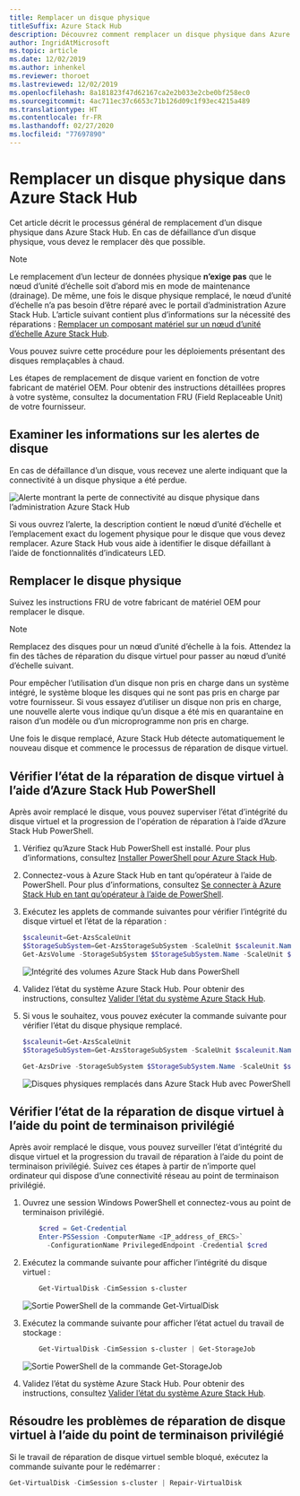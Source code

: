 ```yaml
---
title: Remplacer un disque physique
titleSuffix: Azure Stack Hub
description: Découvrez comment remplacer un disque physique dans Azure Stack Hub.
author: IngridAtMicrosoft
ms.topic: article
ms.date: 12/02/2019
ms.author: inhenkel
ms.reviewer: thoroet
ms.lastreviewed: 12/02/2019
ms.openlocfilehash: 8a181823f47d62167ca2e2b033e2cbe0bf258ec0
ms.sourcegitcommit: 4ac711ec37c6653c71b126d09c1f93ec4215a489
ms.translationtype: HT
ms.contentlocale: fr-FR
ms.lasthandoff: 02/27/2020
ms.locfileid: "77697890"
---
```

# <a name="replace-a-physical-disk-in-azure-stack-hub"></a>Remplacer un disque physique dans Azure Stack Hub

Cet article décrit le processus général de remplacement d’un disque physique dans Azure Stack Hub. En cas de défaillance d’un disque physique, vous devez le remplacer dès que possible.

> [!Note]  
> Le remplacement d’un lecteur de données physique **n’exige pas** que le nœud d’unité d’échelle soit d’abord mis en mode de maintenance (drainage). De même, une fois le disque physique remplacé, le nœud d’unité d’échelle n’a pas besoin d’être réparé avec le portail d’administration Azure Stack Hub. L’article suivant contient plus d’informations sur la nécessité des réparations : [Remplacer un composant matériel sur un nœud d’unité d’échelle Azure Stack Hub](azure-stack-replace-component.md).

Vous pouvez suivre cette procédure pour les déploiements présentant des disques remplaçables à chaud.

Les étapes de remplacement de disque varient en fonction de votre fabricant de matériel OEM. Pour obtenir des instructions détaillées propres à votre système, consultez la documentation FRU (Field Replaceable Unit) de votre fournisseur.

## <a name="review-disk-alert-information"></a>Examiner les informations sur les alertes de disque
En cas de défaillance d’un disque, vous recevez une alerte indiquant que la connectivité à un disque physique a été perdue.

![Alerte montrant la perte de connectivité au disque physique dans l’administration Azure Stack Hub](media/azure-stack-replace-disk/DiskAlert.png)

Si vous ouvrez l’alerte, la description contient le nœud d’unité d’échelle et l’emplacement exact du logement physique pour le disque que vous devez remplacer. Azure Stack Hub vous aide à identifier le disque défaillant à l’aide de fonctionnalités d’indicateurs LED.

## <a name="replace-the-physical-disk"></a>Remplacer le disque physique

Suivez les instructions FRU de votre fabricant de matériel OEM pour remplacer le disque.

> [!note]
> Remplacez des disques pour un nœud d’unité d’échelle à la fois. Attendez la fin des tâches de réparation du disque virtuel pour passer au nœud d’unité d’échelle suivant.

Pour empêcher l’utilisation d’un disque non pris en charge dans un système intégré, le système bloque les disques qui ne sont pas pris en charge par votre fournisseur. Si vous essayez d’utiliser un disque non pris en charge, une nouvelle alerte vous indique qu’un disque a été mis en quarantaine en raison d’un modèle ou d’un microprogramme non pris en charge.

Une fois le disque remplacé, Azure Stack Hub détecte automatiquement le nouveau disque et commence le processus de réparation de disque virtuel.

## <a name="check-the-status-of-virtual-disk-repair-using-azure-stack-hub-powershell"></a>Vérifier l’état de la réparation de disque virtuel à l’aide d’Azure Stack Hub PowerShell

Après avoir remplacé le disque, vous pouvez superviser l’état d’intégrité du disque virtuel et la progression de l'opération de réparation à l’aide d’Azure Stack Hub PowerShell.

1. Vérifiez qu’Azure Stack Hub PowerShell est installé. Pour plus d’informations, consultez [Installer PowerShell pour Azure Stack Hub](azure-stack-powershell-install.md).
2. Connectez-vous à Azure Stack Hub en tant qu’opérateur à l’aide de PowerShell. Pour plus d’informations, consultez [Se connecter à Azure Stack Hub en tant qu’opérateur à l’aide de PowerShell](azure-stack-powershell-configure-admin.md).
3. Exécutez les applets de commande suivantes pour vérifier l’intégrité du disque virtuel et l’état de la réparation :

    ```powershell  
    $scaleunit=Get-AzsScaleUnit
    $StorageSubSystem=Get-AzsStorageSubSystem -ScaleUnit $scaleunit.Name
    Get-AzsVolume -StorageSubSystem $StorageSubSystem.Name -ScaleUnit $scaleunit.name | Select-Object VolumeLabel, OperationalStatus, RepairStatus
    ```

    ![Intégrité des volumes Azure Stack Hub dans PowerShell](media/azure-stack-replace-disk/get-azure-stack-volumes-health.png)

4. Validez l’état du système Azure Stack Hub. Pour obtenir des instructions, consultez [Valider l’état du système Azure Stack Hub](azure-stack-diagnostic-test.md).
5. Si vous le souhaitez, vous pouvez exécuter la commande suivante pour vérifier l’état du disque physique remplacé.

    ```powershell  
    $scaleunit=Get-AzsScaleUnit
    $StorageSubSystem=Get-AzsStorageSubSystem -ScaleUnit $scaleunit.Name

    Get-AzsDrive -StorageSubSystem $StorageSubSystem.Name -ScaleUnit $scaleunit.name | Sort-Object StorageNode,MediaType,PhysicalLocation | Format-Table Storagenode, Healthstatus, PhysicalLocation, Model, MediaType,  CapacityGB, CanPool, CannotPoolReason
    ```

    ![Disques physiques remplacés dans Azure Stack Hub avec PowerShell](media/azure-stack-replace-disk/check-replaced-physical-disks-azure-stack.png)

## <a name="check-the-status-of-virtual-disk-repair-using-the-privileged-endpoint"></a>Vérifier l’état de la réparation de disque virtuel à l’aide du point de terminaison privilégié

Après avoir remplacé le disque, vous pouvez surveiller l’état d’intégrité du disque virtuel et la progression du travail de réparation à l’aide du point de terminaison privilégié. Suivez ces étapes à partir de n’importe quel ordinateur qui dispose d’une connectivité réseau au point de terminaison privilégié.

1. Ouvrez une session Windows PowerShell et connectez-vous au point de terminaison privilégié.

    ```powershell
        $cred = Get-Credential
        Enter-PSSession -ComputerName <IP_address_of_ERCS>`
          -ConfigurationName PrivilegedEndpoint -Credential $cred
    ```
  
2. Exécutez la commande suivante pour afficher l’intégrité du disque virtuel :

    ```powershell
        Get-VirtualDisk -CimSession s-cluster
    ```

   ![Sortie PowerShell de la commande Get-VirtualDisk](media/azure-stack-replace-disk/GetVirtualDiskOutput.png)

3. Exécutez la commande suivante pour afficher l’état actuel du travail de stockage :

    ```powershell
        Get-VirtualDisk -CimSession s-cluster | Get-StorageJob
    ```

    ![Sortie PowerShell de la commande Get-StorageJob](media/azure-stack-replace-disk/GetStorageJobOutput.png)

4. Validez l’état du système Azure Stack Hub. Pour obtenir des instructions, consultez [Valider l’état du système Azure Stack Hub](azure-stack-diagnostic-test.md).

## <a name="troubleshoot-virtual-disk-repair-using-the-privileged-endpoint"></a>Résoudre les problèmes de réparation de disque virtuel à l’aide du point de terminaison privilégié

Si le travail de réparation de disque virtuel semble bloqué, exécutez la commande suivante pour le redémarrer :

```powershell
Get-VirtualDisk -CimSession s-cluster | Repair-VirtualDisk
```
